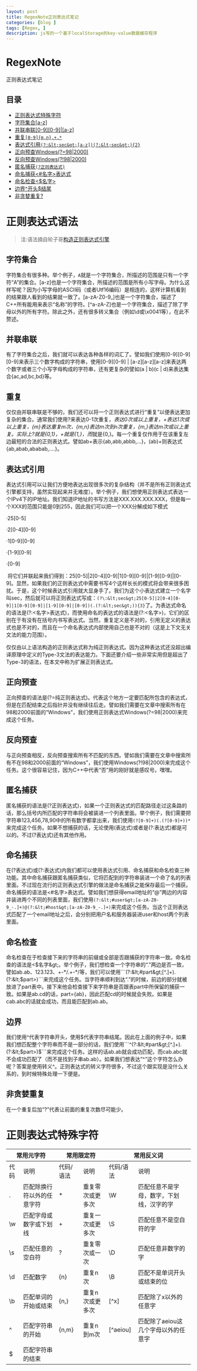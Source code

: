```yaml
---
layout: post
title: RegexNote正则表达式笔记
categories: [blog ]
tags: [Regex, ]
description: js写的一个基于localStorage的key-value数据缓存程序
---
```


# RegexNote
正则表达式笔记

## 目录

- [正则表达式特殊字符](#正则表达式特殊字符)
- [字符集合[a-z]](#字符集合)
- [并联串联[0-9][0-9]|[a-z]](#并联串联)
- [重复```[0-9]{m,n},+,*```](#重复)
- [表达式引用```(?:&lt;sec&gt;[a-z])(?:&lt;sec&gt;){2}```](#表达式引用)
- [正向预查Windows(?=98|2000)](#正向预查)
- [反向预查Windows(?!98|2000)](#反向预查)
- [匿名捕获```(?正则表达式)```](#匿名捕获)
- [命名捕获&lt;#名字&gt;表达式](#命名捕获)
- [命名检查&lt;$名字&gt;](#命名检查)
- [边界^开头$结尾](#边界)
- [非贪婪重复?](#非贪婪重复)

# 正则表达式语法

>注:语法摘自轮子哥[构造正则表达式引擎](http://www.cppblog.com/vczh/archive/2008/05/22/50763.html)


## 字符集合

  字符集合有很多种。举个例子，` A `就是一个字符集合，所描述的范围是只有一个字符“A”的集合。[a-z]也是一个字符集合，所描述的范围是所有小写字母。为什么这样写呢？因为小写字母的ASCII码（或者Utf16编码）是相连的，这样计算机看到的结果跟人看到的结果就一致了。[a-zA-Z0-9_]也是一个字符集合，描述了C++所有能用来表示“名称”的字符。[^a-zA-Z]也是一个字符集合，描述了除了字母以外的所有字符。除此之外，还有很多转义集合（例如\d或\x0041等），在此不赘述。

## 并联串联

  有了字符集合之后，我们就可以表达各种各样的词汇了。譬如我们使用[0-9][0-9][0-9]来表示三个数字构成的字符串，使用[0-9][0-9] | [a-z][a-z][a-z]来表达两个数字或者三个小写字母构成的字符串，还有更复杂的譬如(a | b)(c | d)来表达集合{ac,ad,bc,bd}等。

## 重复

  仅仅由并联串联是不够的，我们还可以将一个正则表达式进行“重复”以便表达更加复杂的集合。通常我们使用?来表达0-1次重复，*表达0次或以上重复，+表达1次或以上重复，{m}表达重复m次，{m,n}表达m次到n次重复，{m,}表达m次或以上重复。实际上?就是{0,1}，+就是{1,}，而*就是{0,}。每一个重复仅作用于在该重复左边最短的合法的正则表达式。譬如ab+表示{ab,abb,abbb,…}，(ab)+则表达式{ab,abab,ababab,….}。

## 表达式引用

  表达式引用可以让我们方便地表达出现很多次的复杂结构（并不是所有正则表达式引擎都支持，虽然实现起来并无难度）。举个例子，我们想使用正则表达式表达一个IPv4下的IP地址。我们知道IP地址的书写方法是XXX.XXX.XXX.XXX，但是每一个XXX的范围只能是0到255，因此我们可以把一个XXX分解成如下模式
  
  ·25[0-5]
  
  ·2[0-4][0-9]
  
  ·1[0-9][0-9]
  
  ·[1-9][0-9]
  
  ·[0-9]
  
  将它们并联起来我们得到：25[0-5]|2[0-4][0-9]|1[0-9][0-9]|[1-9][0-9]|[0-9]。显然，如果我们的正则表达式中需要书写4个这样长长的模式将会带来很多困扰。于是，这个时候表达式引用就大显身手了。我们为这个小表达式建立一个名字叫sec，然后就可以将正则表达式写成：```(?\:&lt;sec&gt;25[0-5]|2[0-4][0-9]|1[0-9][0-9]|[1-9][0-9]|[0-9])(.(?:&lt;sec&gt;)){3}```了。为表达式命名的语法是(?:&lt;名字&gt;表达式)，而使用命名的表达式的语法是(?:&lt;名字&gt;)，它们的区别在于有没有在括号内书写表达式。当然，重复定义是不对的，引用无定义的表达式也是不对的，而且在一个命名表达式内部使用自己也是不对的（这是上下文无关文法的能力范围）。
  
  仅仅由以上语法构造的正则表达式称为纯正则表达式。因为这种表达式还没超出编译原理中定义的Type-3文法的表达能力。下面还要介绍一些非常实用但是超出了Type-3的语法，在本文中称为扩展正则表达式。
  
## 正向预查

正向预查的语法是(?=纯正则表达式)。代表这个地方一定要匹配所包含的表达式，但是在匹配结束之后指针并没有继续往后走。譬如我们需要在文章中搜索所有在98和2000前面的“Windows”，我们使用正则表达式Windows(?=98|2000)来完成这个任务。

## 反向预查

与正向预查相反，反向预查搜索所有不匹配的东西。譬如我们需要在文章中搜索所有不在98和2000前面的“Windows”，我们使用Windows(?!98|2000)来完成这个任务。这个很容易记住，因为C++中代表“否”用的刚好就是感叹号。嘿嘿。

## 匿名捕获

匿名捕获的语法是(?正则表达式)，如果一个正则表达式的匹配路径走过这条路的话，那么括号内所匹配的字符串将会被装进一个列表里面。举个例子，我们需要把字符串123,456,78,90中的所有数字都拿出来，我们使用```(?[0-9]+)(.(?[0-9]+))*```来完成这个任务。如果不想捕获的话，无论使用(表达式)或者是(?:表达式)都是可以的。不过(?表达式)还有其他作用。

## 命名捕获

在(?表达式)或(?:表达式)内我们都可以使用表达式引用、命名捕获和命名检查三种功能。其中命名捕获跟匿名捕获类似，它将匹配到的字符串装进一个命了名的列表里面。不过现在流行的正则表达式引擎的做法是命名捕获之能保存最后一个捕获。命名捕获的语法是&lt;#名字&gt;表达式。譬如我们想获得email地址的“@”两边的内容并装进两个不同的列表里面，我们使用```(?:&lt;#user&gt;[a-zA-Z0-9_-.]+)@(?:&lt;#host&gt;[a-zA-Z0-9_-.]+)```来完成这个任务。当这个正则表达式匹配了一个email地址之后，会分别把用户名和服务器装进user和host两个列表里面。

## 命名检查

命名检查在于检查接下来的字符串的前缀或全部是否跟捕获的字符串一致。命名检查的语法是&lt;$名字&gt;。举个例子，我们想检查一个字符串的“.”两边是否一致，譬如ab.ab、123.123、+-*/.+-*/等，我们可以使用```(?:&lt;#part&gt;[^.]+).(?:&lt;$part&gt;)```来完成这个任务。当字符串顺利到达“.”的时候，前边的部分就被放进了part表中。接下来他会检查接下来字符串是否跟表part中所保留的捕获一致。如果是ab.cd的话，part={ab}，因此匹配cd的时候就会失败。如果是cab.abc的话就会成功，而且能匹配到ab.ab。

## 边界

我们使用^代表字符串开头，使用$代表字符串结尾。因此在上面的例子中，如果我们想匹配整个字符串而不是一部分的话，我们使用```^(?:&lt;#part&gt;[^.]+).(?:&lt;$part&gt;)$```来完成这个任务。这样的话ab.ab就会成功匹配，而cab.abc就不会成功匹配了（而不是找到子串ab.ab）。如果我们想表达”^”这个字符怎么办呢？答案是使用转义\^。正则表达式的转义字符很多，不过这个跟实现是没什么关系的，到时候特殊处理一下便是。

## 非贪婪重复

在一个重复后加“?”代表让前面的重复次数尽可能少。


# 正则表达式特殊字符

<table>
  <thead>
    <tr><th colspan="2">常用元字符<th colspan="2">常用限定符<th colspan="2">常用反义词
  <tbody>
    <tr><td> 代码 <td>  说明<td> 代码/语法 <td> 说明<td> 代码/语法 <td> 说明
    <tr><td> . <td> 匹配除换行符以外的任意字符<td> * <td> 重复零次或更多次<td> \W <td> 匹配任意不是字母，数字，下划线，汉字的字
    <tr><td> \w <td> 匹配字母或数字或下划线<td> + <td> 重复一次或更多次<td> \S <td> 匹配任意不是空白符的字
    <tr><td> \s <td> 匹配任意的空白符<td> ? <td> 重复零次或一次<td> \D <td> 匹配任意非数字的字
    <tr><td> \d <td> 匹配数字<td> {n} <td> 重复n次<td> \B <td> 匹配不是单词开头或结束的位
    <tr><td> \b <td> 匹配单词的开始或结束<td> {n,} <td> 重复n次或更多次<td> [^x] <td> 匹配除了x以外的任意字
    <tr><td> ^ <td> 匹配字符串的开始<td> {n,m} <td> 重复n到m次<td> [^aeiou] <td> 匹配除了aeiou这几个字母以外的任意字
    <tr><td> $ <td> 匹配字符串的结束<td><td><td><td></td>
</table>
